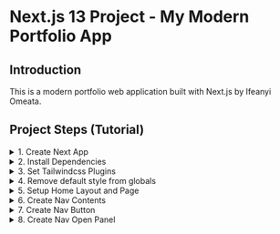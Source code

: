 # Next.js 13 Project - My Modern Portfolio App

## Introduction

This is a modern portfolio web application built with Next.js by Ifeanyi Omeata.

## Project Steps (Tutorial)

<details>
<summary>1. Create Next App</summary>

# Create Next App

### [https://github.com/omeatai/next-project-my-portfolio/commit/3fe670fc72b4d67bd71568153111beb24a28a5fd](https://github.com/omeatai/next-project-my-portfolio/commit/3fe670fc72b4d67bd71568153111beb24a28a5fd)

```x
npx create-next-app@latest .
```

```x
npx create-next-app@13.4.12 . && npm i next@13
```

```x
npx create-next-app@13 <app-name> && cd <app-name> && npm i next@13
```

<img width="1270" alt="image" src="https://github.com/omeatai/next-project-my-portfolio/assets/32337103/424133bb-cd58-4a68-a982-0c92873da242">

<img width="654" alt="image" src="https://github.com/omeatai/next-project-my-portfolio/assets/32337103/971106bf-bca8-46d3-9a11-e5728c0a7fcd">

# #End</details>

<details>
<summary>2. Install Dependencies </summary>

# Install Dependencies

### [https://github.com/omeatai/next-project-my-portfolio/commit/fe3adb5c290d2200f53d4a0cf42646da86d18410](https://github.com/omeatai/next-project-my-portfolio/commit/fe3adb5c290d2200f53d4a0cf42646da86d18410)

# Install Prisma, Tailwindcss Typography and Forms

```x
npm i -D prisma @tailwindcss/typography @tailwindcss/forms
```

# Install NextJS Themes, React Headless UI, Prisma Client, Next Sanity

```x
npm i next-themes @headlessui/react @prisma/client next-sanity
```

# #End</details>

<details>
<summary>3. Set Tailwindcss Plugins</summary>

# Set Tailwindcss Plugins

### [https://github.com/omeatai/next-project-my-portfolio/commit/e7a8547e47271d0afb127be699d444a6d02be2a8](https://github.com/omeatai/next-project-my-portfolio/commit/e7a8547e47271d0afb127be699d444a6d02be2a8)

<img width="1122" alt="image" src="https://github.com/omeatai/next-project-my-portfolio/assets/32337103/1310751b-a9e8-4718-b491-ccfb6f237573">

# #End</details>

<details>
<summary>4. Remove default style from globals</summary>

# Remove default style from globals

### [https://github.com/omeatai/next-project-my-portfolio/commit/8b87a614b45b2173060d34d5cbc5761ee58c68f7](https://github.com/omeatai/next-project-my-portfolio/commit/8b87a614b45b2173060d34d5cbc5761ee58c68f7)

<img width="1122" alt="image" src="https://github.com/omeatai/next-project-my-portfolio/assets/32337103/e0681075-78cd-4f83-aef4-ca41aaf03014">

# #End</details>

<details>
<summary>5. Setup Home Layout and Page</summary>

# Setup Home Layout and Page

### [https://github.com/omeatai/next-project-my-portfolio/commit/88fdd8edeebf42b84af0e92bc80b2e7d8591e5fc](https://github.com/omeatai/next-project-my-portfolio/commit/88fdd8edeebf42b84af0e92bc80b2e7d8591e5fc)

### [https://tailwindcss.com/docs/installation](https://tailwindcss.com/docs/installation)

<img width="1122" alt="image" src="https://github.com/omeatai/next-project-my-portfolio/assets/32337103/e00359b6-67ca-4895-874e-b689d58b38df">
<img width="1122" alt="image" src="https://github.com/omeatai/next-project-my-portfolio/assets/32337103/0b198d51-d98f-4f35-bfef-35f8c3da4cc4">
<img width="1268" alt="image" src="https://github.com/omeatai/next-project-my-portfolio/assets/32337103/e7302904-3909-4842-8150-abd9cd8316f4">

# #End</details>

<details>
<summary>6. Create Nav Contents </summary>

# Create Nav Contents

### [https://github.com/omeatai/next-project-my-portfolio/commit/4f6667f10ef540fd5612f2e548d63f5e35110e4e](https://github.com/omeatai/next-project-my-portfolio/commit/4f6667f10ef540fd5612f2e548d63f5e35110e4e)

### [https://headlessui.com/react/disclosure](https://headlessui.com/react/disclosure)

### [https://tailwindcss.com/docs/installation](https://tailwindcss.com/docs/installation)

<img width="1129" alt="image" src="https://github.com/omeatai/next-project-my-portfolio/assets/32337103/a88cd0d6-fce9-4443-9f6f-9a9c36bc64af">
<img width="1129" alt="image" src="https://github.com/omeatai/next-project-my-portfolio/assets/32337103/519c309d-be36-45c3-80d6-116cc3c5e864">
<img width="1129" alt="image" src="https://github.com/omeatai/next-project-my-portfolio/assets/32337103/6da77f85-e6bc-4bbb-ba4b-12e42d5df6ed">
<img width="1241" alt="image" src="https://github.com/omeatai/next-project-my-portfolio/assets/32337103/d3d62e86-0e60-49b4-a66d-ba8173fa647a">

# #End</details>

<details>
<summary>7. Create Nav Button </summary>

# Create Nav Button

### [https://github.com/omeatai/next-project-my-portfolio/commit/075bde05bde6de022c48fe9dbace355857fbbf29](https://github.com/omeatai/next-project-my-portfolio/commit/075bde05bde6de022c48fe9dbace355857fbbf29)

### [https://heroicons.com/](https://heroicons.com/)

### [https://headlessui.com/react/disclosure](https://headlessui.com/react/disclosure)

### [https://tailwindcss.com/docs/installation](https://tailwindcss.com/docs/installation)

<img width="1184" alt="image" src="https://github.com/omeatai/next-project-my-portfolio/assets/32337103/f020d70e-6e77-4bf6-aee8-50f689fa5a27">
<img width="1184" alt="image" src="https://github.com/omeatai/next-project-my-portfolio/assets/32337103/a6f8cc89-2758-4cdb-b4c2-c9dbb9fb5e4a">

<img width="1125" alt="image" src="https://github.com/omeatai/next-project-my-portfolio/assets/32337103/43c3e49a-61ee-455f-bfba-029c64e941bc">
<img width="1203" alt="image" src="https://github.com/omeatai/next-project-my-portfolio/assets/32337103/5f391bfd-93b1-4bc5-8f19-8e772cc99541">

# #End</details>

<details>
<summary>8. Create Nav Open Panel </summary>

# Create Nav Open Panel

# #End</details>
